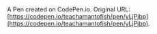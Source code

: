 # 

A Pen created on CodePen.io. Original URL: [https://codepen.io/teachamantofish/pen/yLjPjbp](https://codepen.io/teachamantofish/pen/yLjPjbp).

